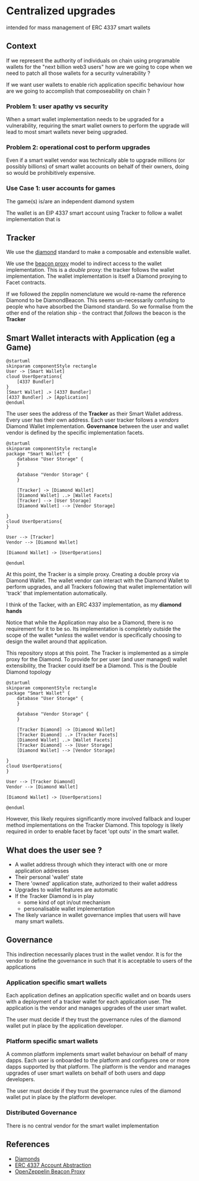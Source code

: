 # Centralized upgrades

intended for mass management of ERC 4337 smart wallets

## Context

If we represent the authority of individuals on chain using programable wallets for the "next billion web3 users" how are we going to cope when we need to patch all those wallets for a security vulnerability ?

If we want user wallets to enable rich application specific behaviour how are we going to accomplish that composeability on chain ?

### Problem 1: user apathy vs security

When a smart wallet implementation needs to be upgraded for a vulnerability, requiring the smart wallet owners to perform the upgrade will lead to most smart wallets never being upgraded.

### Problem 2: operational cost to perform upgrades

Even if a smart wallet vendor was technically able to upgrade millions (or possibly billions) of smart wallet accounts on behalf of their owners, doing so would be prohibitively expensive.
 
### Use Case 1: user accounts for games

The game(s) is/are an independent diamond system

The wallet is an EIP 4337 smart account using Tracker to follow a wallet implementation that is 

## Tracker

We use the [diamond][ERC-2535] standard to make a composable and extensible wallet.

We use the [beacon proxy][ZEP-BEACON] model to indirect access to the wallet implementation. This is a _double_ proxy: the tracker follows the wallet implementation. The wallet implementation is itself a Diamond proxying to Facet contracts.

If we followed the zepplin nomenclature we would re-name the reference Diamond to be DiamondBeacon. This seems un-necessarily confusing to people who have absorbed the Diamond standard. So we formalise from the other end of the relation ship - the contract that *follows* the beacon is the **Tracker**

## Smart Wallet interacts with Application (eg a Game)

```plantuml
@startuml
skinparam componentStyle rectangle
User -> [Smart Wallet]
cloud UserOperations{
    [4337 Bundler]
}
[Smart Wallet] .> [4337 Bundler]
[4337 Bundler] .> [Application]
@enduml
```


The user sees the address of the **Tracker** as their Smart Wallet address. Every user has their own address. Each user tracker follows a *vendors* Diamond Wallet implementation. **Governance** between the user and wallet vendor is defined by the specific implementation facets.

```plantuml
@startuml
skinparam componentStyle rectangle
package "Smart Wallet" {
    database "User Storage" {
    }

    database "Vendor Storage" {
    }

    [Tracker] -> [Diamond Wallet]
    [Diamond Wallet] ..> [Wallet Facets]
    [Tracker] --> [User Storage]
    [Diamond Wallet] --> [Vendor Storage]

}
cloud UserOperations{
}

User --> [Tracker]
Vendor --> [Diamond Wallet]

[Diamond Wallet] -> [UserOperations]

@enduml
```

At this point, the Tracker is a simple proxy. Creating a double proxy via Diamond Wallet. The wallet vendor can interact with the Diamond Wallet to perform upgrades, and all Trackers following that wallet implementation will 'track' that implementation automatically.

I think of the Tacker, with an ERC 4337 implementation, as my **diamond hands**

Notice that while the Application may also be a Diamond, there is no requirement for it to be so. Its implementation is completely outside the scope of the wallet **unless* the wallet vendor is specifically choosing to design the wallet around that application.

This repository stops at this point. The Tracker is implemented as a simple proxy for the Diamond. To provide for per user (and user managed) wallet extensibility, the Tracker could itself be a Diamond. This is the Double Diamond topology

```plantuml
@startuml
skinparam componentStyle rectangle
package "Smart Wallet" {
    database "User Storage" {
    }

    database "Vendor Storage" {
    }

    [Tracker Diamond] -> [Diamond Wallet]
    [Tracker Diamond] ..> [Tracker Facets]
    [Diamond Wallet] ..> [Wallet Facets]
    [Tracker Diamond] --> [User Storage]
    [Diamond Wallet] --> [Vendor Storage]

}
cloud UserOperations{
}

User --> [Tracker Diamond]
Vendor --> [Diamond Wallet]

[Diamond Wallet] -> [UserOperations]

@enduml
```

However, this likely requires significantly more involved fallback and louper method implementations on the Tracker Diamond. This topology is likely required in order to enable facet by facet 'opt outs' in the smart wallet.

## What does the user see ?

* A wallet address through which they interact with one or more application addresses
* Their personal 'wallet' state
* There 'owned' application state, authorized to their wallet address
* Upgrades to wallet features are automatic
* If the Tracker Diamond is in play
  * some kind of opt in/out mechanism
  * personalisable wallet implementation
* The likely variance in wallet governance implies that users will have many smart wallets.


## Governance

This indirection necessarily places trust in the wallet vendor. It is for the vendor to define the governance in such that it is acceptable to users of the applications

### Application specific smart wallets

Each application defines an application specific wallet and on boards users with a deployment of a tracker wallet for each application user. The application is the vendor and manages upgrades of the user smart wallet.

The user must decide if they trust the governance rules of the diamond wallet put in place by the application developer.

### Platform specific smart wallets

A common platform implements smart wallet behaviour on behalf of many dapps. Each user is onboarded to the platform and configures one or more dapps supported by that platform. The platform is the vendor and manages upgrades of user smart wallets on behalf of both users and dapp developers.

The user must decide if they trust the governance rules of the diamond wallet put in place by the platform developer.

### Distributed Governance

There is no central vendor for the smart wallet implementation


## References

* [ERC-2535]: https://eips.ethereum.org/EIPS/eip-2535/
    [Diamonds][ERC-2535]
* [ERC-4337]: https://eips.ethereum.org/EIPS/eip-4337/
    [ERC 4337 Account Abstraction][ERC-4337]
* [ZEP-BEACON]: https://github.com/OpenZeppelin/openzeppelin-contracts/blob/master/contracts/proxy/beacon/BeaconProxy.sol
    [OpenZeppelin Beacon Proxy][ZEP-BEACON]